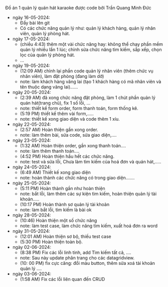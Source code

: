 Đồ án 1 quản lý quán hát karaoke được code bởi Trần Quang Minh Đức

- ngày 16-05-2024:
  + Đẩy bài lên git
  + Có các chức năng quản lý như: quản lý khách hàng, quản lý nhân viên, quản lý phòng hát.
- ngày 17-05-2024:
  + (chiều 4:43) thêm một vài chức năng hay: không thể chạy phần mềm quản lý nhiều lần 1 lúc; chỉnh sửa chức năng tìm kiếm, sắp xếp, chọn lọc của quản lý phòng hát.
  + ...
- ngày 19-05-2024:
  + (12:09 AM) chỉnh lại phần code quản lý nhân viên (thêm chức vụ nhân viên), làm đặt phòng (đang làm dở)
  + note: làm khách hàng vãng lai (tạo 1 khách hàng có mã nhân viên và tên thuộc dạng vãng lai)...... 
- ngày 20-05-2024:
  + (2:39 AM) đã xong chức năng đặt phòng, làm 1 chút phần quản lý quán hát(trang chủ), fix 1 số lỗi, ...
  + note: thiết kế form order, form thanh toán, form thống kê.
  + (5:19 PM) thiết kế thêm vài form,.....
  + note: thiết kế xong giao diện và code thêm 1 xíu.
- ngày 22-05-2024:
  + (2:57 AM) Hoàn thiện gần xong order.
  + note: làm thêm bài, sửa code, sửa giao diện,....
- ngày 23-05-2024:
  + (1:32 AM) Hoàn thiện order, gần xong thanh toán....
  + note: làm thêm thanh toán....
  + (4:52 PM) Hoàn thiện hầu hết các chức năng.
  + note: test và sửa lỗi, Chưa làm tìm kiếm của hoá đơn và quán hát,.....
- ngày 24-05-2024:
  + (6:49 AM) Thiết kế xong giao diện
  + note: hoàn thành các chức năng có trong giao diện.......
- ngày 25-05-2024:
  + (5:11 PM) Hoàn thành gần như hoàn thiện
  + note: bắt lỗi, làm thêm các sự kiện tìm kiếm, hoàn thiện quản lý tài khoản.....
  + (10:17 PM) Hoàn thành sơ quản lý tài khoản
  + note: làm bắt lỗi, tìm kiếm là bài ok
- ngày 28-05-2024:
  + (10:46) Hoàn thiện một số chức năng
  + note: làm test case, làm chức năng tìm kiếm, xuất hoá đơn ra word
- ngày 31-05-2024:
  + (12:01 AM) Hoàn thiện sơ bộ, thiếu test case
  + (5:30 PM) Hoàn thiện toàn bộ.
- ngày 02-06-2024:
  + (8:38 PM) Fix các lỗi linh tinh, add Tìm kiếm tất cả, ....
  + note: Sau này update phân trang cho các datagridview.
  + (10: 00 PM) fix cực căng: đổi màu button, thêm sửa xoá tài khoản quản lý ....
- ngày 03-06-2024:
  + (1:58 AM) Fix các lỗi liên quan đến CRUD